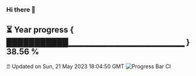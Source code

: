 ### Hi there 👋
⏳ Year progress { ███████████▁▁▁▁▁▁▁▁▁▁▁▁▁▁▁▁▁▁▁ } 38.56 %
---
⏰ Updated on Sun, 21 May 2023 18:04:50 GMT
![Progress Bar CI](https://github.com/Moyi321/Moyi321/workflows/Progress%20Bar%20CI/badge.svg)
